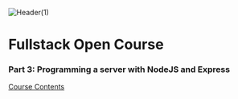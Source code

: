![Header(1)](https://fullstackopen.com/static/EYE_green_wide-0a72f74a959f54d0f3e4bb8c67f6f158.jpg)

# Fullstack Open Course
### Part 3: Programming a server with NodeJS and Express 
[Course Contents](https://fullstackopen.com/en/)
